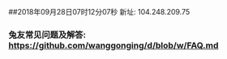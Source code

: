 ##2018年09月28日07时12分07秒 新址: 104.248.209.75
### 兔友常见问题及解答: https://github.com/wanggonging/d/blob/w/FAQ.md

